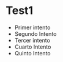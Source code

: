 Test1
=======
- Primer intento
- Segundo Intento
- Tercer intento
- Cuarto Intento
- Quinto Intento
